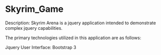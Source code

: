 # Skyrim_Game

Description: Skyrim Arena is a jquery application intended to demonstrate complex jquery capabilities.

The primary technologies utilized in this application are as follows:

Jquery
User Interface: Bootstrap 3
